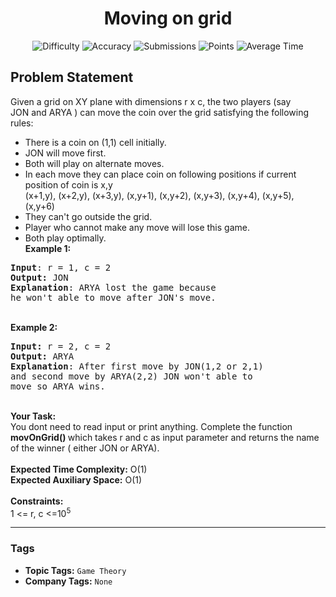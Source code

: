 <h1 align="center">Moving on grid</h1>

<p align="center">
  <img alt="Difficulty" title="Difficulty" src="https://custom-icon-badges.demolab.com/badge/Difficulty: Medium-1F222E?style=for-the-badge&logoColor=white&logo=fire"/>
  <img alt="Accuracy" title="Accuracy" src="https://custom-icon-badges.demolab.com/badge/Accuracy: 61.84%25-1F222E?style=for-the-badge&logoColor=white&logo=target"/>
  <img alt="Submissions" title="Submissions" src="https://custom-icon-badges.demolab.com/badge/Submissions: 4K+-1F222E?style=for-the-badge&logoColor=white&logo=repo"/>
  <img alt="Points" title="Points" src="https://custom-icon-badges.demolab.com/badge/Points: 4-1F222E?style=for-the-badge&logoColor=white&logo=award"/>
  <img alt="Average Time" title="Average Time" src="https://custom-icon-badges.demolab.com/badge/Average%20Time: N/A-1F222E?style=for-the-badge&logoColor=white&logo=clock"/>
</p>

## Problem Statement

Given a grid on XY plane with dimensions r x c, the two players (say JON and ARYA ) can move the coin over the grid satisfying the following rules:

- There is a coin on (1,1) cell initially.
- JON will move first.
- Both will play on alternate moves.
- In each move they can place coin on following positions if current position of coin is x,y<br>(x+1,y), (x+2,y), (x+3,y), (x,y+1), (x,y+2), (x,y+3), (x,y+4), (x,y+5), (x,y+6)
- They can't go outside the grid.
- Player who cannot make any move will lose this game.
- Both play optimally.
<br><b>Example 1:</b>

<pre><b>Input</b>: r = 1, c = 2
<b>Output:</b> JON 
<b>Explanation</b>: ARYA lost the game because
he won't able to move after JON's move.  
</pre>

<br><b>Example 2:</b>

<pre><b>Input: </b>r = 2, c = 2
<b>Output: </b>ARYA
<b>Explanation</b>: After first move by JON(1,2 or 2,1)
and second move by ARYA(2,2) JON won't able to
move so ARYA wins.   
</pre>

<br><b>Your Task:  </b><br>You dont need to read input or print anything. Complete the function <b>movOnGrid() </b>which takes r and c as input parameter and returns the name of the winner ( either JON or ARYA).<br><br><b>Expected Time Complexity:</b> O(1)<br><b>Expected Auxiliary Space:</b> O(1)<br><br><b>Constraints:</b><br>1 <= r, c <=10<sup>5</sup>


<hr>

### Tags
- **Topic Tags:** `Game Theory`
- **Company Tags:** `None`
